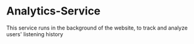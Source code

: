# Analytics-Service
This service runs in the background of the website, to track and analyze users' listening history
